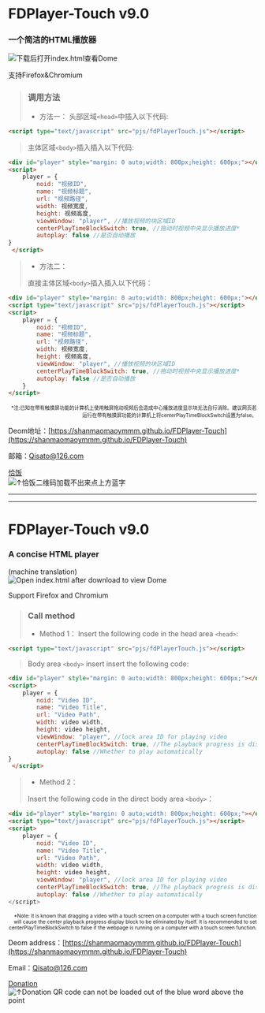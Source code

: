 # FDPlayer-Touch v9.0 
### 一个简洁的HTML播放器  
![下载后打开index.html查看Dome](https://shanmaomaoymmm.github.io/shanmoamoaymmmProjectDeomMedia/FDPlayer-Touch/img/img02.jpg)  
  
支持Firefox&Chromium  
  
>### 调用方法
>+ 方法一：
>头部区域`<head>`中插入以下代码:  
>  
```html
<script type="text/javascript" src="pjs/fdPlayerTouch.js"></script>
```
>主体区域`<body>`插入插入以下代码:  
  
```html
<div id="player" style="margin: 0 auto;width: 800px;height: 600px;"></div>  
<script>  
	player = {  
		noid: "视频ID",  
		name: "视频标题",  
		url: "视频路径",  
		width: 视频宽度,  
		height: 视频高度,  
		viewWindow: "player", //播放视频的块区域ID  
		centerPlayTimeBlockSwitch: true, //拖动时视频中央显示播放进度*  
		autoplay: false //是否自动播放  
}  
 </script>
```
> + 方法二：  
>   
> 直接主体区域`<body>`插入插入以下代码：
   
```html
<div id="player" style="margin: 0 auto;width: 800px;height: 600px;"></div>  
<script type="text/javascript" src="pjs/fdPlayerTouch.js"></script>  
<script>  
	player = {  
		noid: "视频ID",  
		name: "视频标题",  
		url: "视频路径",  
		width: 视频宽度,  
		height: 视频高度,  
		viewWindow: "player", //播放视频的块区域ID  
		centerPlayTimeBlockSwitch: true, //拖动时视频中央显示播放进度*  
		autoplay: false //是否自动播放  
	}  
</script>
```
<p align="right">
<font size=1>
*注:已知在带有触摸屏功能的计算机上使用触屏拖动视频后会造成中心播放进度显示块无法自行消除。建议网页若运行在带有触摸屏功能的计算机上将centerPlayTimeBlockSwitch设置为false。
</font>
</p>

Deom地址：[https://shanmaomaoymmm.github.io/FDPlayer-Touch](https://shanmaomaoymmm.github.io/FDPlayer-Touch)  
  
邮箱：Qisato@126.com

[恰饭](https://shanmaomaoymmm.github.io/shanmoamoaymmmProjectDeomMedia/FDPlayer-Touch/img/img09.jpg)  
![↑恰饭二维码加载不出来点上方蓝字](https://shanmaomaoymmm.github.io/shanmoamoaymmmProjectDeomMedia/FDPlayer-Touch/img/img09.jpg)
***
  

***
# FDPlayer-Touch v9.0 
### A concise HTML player  
(machine translation)  
![Open index.html after download to view Dome](https://shanmaomaoymmm.github.io/shanmoamoaymmmProjectDeomMedia/FDPlayer-Touch/img/img02.jpg)  
  
Support Firefox and Chromium  
  
>### Call method
>+ Method 1：
>Insert the following code in the head area `<head>`:  
>  
```html
<script type="text/javascript" src="pjs/fdPlayerTouch.js"></script>
```
>Body area `<body>` insert insert the following code:  
  
```html
<div id="player" style="margin: 0 auto;width: 800px;height: 600px;"></div>  
<script>  
	player = {  
		noid: "Video ID",  
		name: "Video Title",  
		url: "Video Path",  
		width: video width,  
		height: video height,  
		viewWindow: "player", //lock area ID for playing video  
		centerPlayTimeBlockSwitch: true, //The playback progress is displayed in the center of the video when dragging*  
		autoplay: false //Whether to play automatically  
}  
 </script>
```
> + Method 2：  
>   
> Insert the following code in the direct body area `<body>`：
   
```html
<div id="player" style="margin: 0 auto;width: 800px;height: 600px;"></div>  
<script type="text/javascript" src="pjs/fdPlayerTouch.js"></script>  
<script>  
	player = {  
		noid: "Video ID",  
		name: "Video Title",  
		url: "Video Path",  
		width: video width,  
		height: video height,  
		viewWindow: "player", //lock area ID for playing video  
		centerPlayTimeBlockSwitch: true, //The playback progress is displayed in the center of the video when dragging*  
		autoplay: false //Whether to play automatically  
</script>
```
<p align="right">
<font size=1>
*Note: It is known that dragging a video with a touch screen on a computer with a touch screen function will cause the center playback progress display block to be eliminated by itself. It is recommended to set centerPlayTimeBlockSwitch to false if the webpage is running on a computer with a touch screen function.
</font>
</p>

Deom address：[https://shanmaomaoymmm.github.io/FDPlayer-Touch](https://shanmaomaoymmm.github.io/FDPlayer-Touch)  
  
Email：Qisato@126.com

[Donation](https://shanmaomaoymmm.github.io/shanmoamoaymmmProjectDeomMedia/FDPlayer-Touch/img/img09.jpg)  
![↑Donation QR code can not be loaded out of the blue word above the point](https://shanmaomaoymmm.github.io/shanmoamoaymmmProjectDeomMedia/FDPlayer-Touch/img/img09.jpg)
